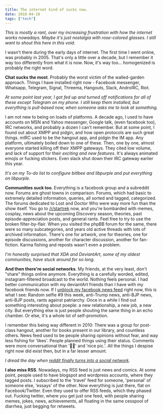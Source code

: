 ```yaml
---
title: The internet kind of sucks now.
date: 2018-04-10
tags: ["tech"]
---
```


_This is mostly a rant, over my increasing frustration with how the internet works nowadays. Maybe it's just nostalgia with rose-colored glasses. I still want to shout this here in this void._

I wasn't there during the early days of internet. The first time I went online, was probably in 2005. That's only a little over a decade, but I remember it way too differently from what it is now. Now, it's way too... homogenized is probably the right word.

__Chat sucks the most__. Probably the worst victim of the walled-garden approach.
Things I have installed right now - Facebook messenger, Whatsapp, Telegram, Signal, Threema, Hangouts, Slack, AndroIRC, Riot.

_At some point last year, I got fed up and turned off notifications for all of these except Telegram on my phone. I still keep them installed, but everything is pull-based now, when someone asks me to look at something._

I am not new to being on loads of platforms. A decade ago, I used to have accounts on MSN and Yahoo messenger, Google talk, (even facebook too), IRC networks, and probably a dozen I can't remember. But at some point, I found out about XMPP and pidgin, and how open protocols are such great things. mIRC used to be the hangout app, and pidgin the IM app. Any platform, ultimately boiled down to one of these. Then, one by one, almost everyone started killing off their XMPP gateways. They cited low volume, and lack of support for their *exciting and new features*. It's always animated emojis or fucking stickers. Even slack shut down their IRC gateway earlier this year.

_It's on my To-do list to configure bitlbee and libpurple and put everything on libpurple._

__Communities suck too__. Everything is a facebook group and a subreddit now. Forums are ghost towns in comparison. Forums, which had basic to extremely detailed information, queries, all sorted and tagged, categorized. The forums dedicated to Lost and Doctor Who were way more fun than the show itself. You go to [/r/startrek][0] now, and you're bombarded with memes, cosplay, news about the upcoming Discovery season, theories, past episode-appreciation posts, and general rants. Feel free to try to use the broken filter-by-flair. When you visited the phpBB forum for the same, there were so many subcategories, and years old active threads with lots of archived information. There's one for artwork, one for theories, one for episode discussions, another for character discussion, another for fan-fiction. Karma fishing and reposts wasn't even a problem.

_I'm honestly surprised that XDA and DeviantArt, some of my oldest communities, have stuck around for so long._

__And then there're social networks__. My friends, at the very least, don't "share" things online anymore. Everything is a carefully worded, edited, instagram-filtered broadcast to the world. Nothing feels personal. I had better communication with my deviantArt friends than I have with my facebook friends now. If I [unblock my facebook news feed][1] right now, this is what I see: Random selfie #9 this week, anti-Trump news, anti-BJP news, anti-BJP posts, rants against patriarchy. Once in a while I find out something interesting about poeple: a new relationship, a new job, a new city. But everything else is just people shouting the same thing in an echo chamber. Or else, it's a whole lot of self-promotion.

I remember this being way different in 2010: There was a group for post-class hangout, another for books present in our library, and countless others. News feed used to be people sharing opinions without fear, and way less fishing for 'likes'. People planned things using their status. Comments were more conversational than '👍🏼' and 'nice pic.'. All the things I despise right now did exist then, but in a far lesser amount.

_I dread the day when [reddit finally turns into a social network][2]._

__I also miss RSS__. Nowadays, my RSS feed is just news and comics. At some point, people used to have blogspot and wordpress accounts, where they tagged posts. I subscribed to the 'travel' feed for someone, 'personal' of someone else, 'essays' of the other. Now everything is just there, flat on Facebook/Twitter. Even they used to offer RSS feeds, which they phased out. Fucking twitter, where you get just one feed, with people sharing memes, jokes, news, achievements, all floating in the same cesspool of diarrhea, just begging for retweets.

[0]: https://reddit.com/r/startrek
[1]: https://chrome.google.com/webstore/detail/news-feed-eradicator-for/fjcldmjmjhkklehbacihaiopjklihlgg
[2]: https://np.reddit.com/r/announcements/comments/863xcj/new_addition_to_sitewide_rules_regarding_the_use/dw2rwy1/?context=3

<!--more-->